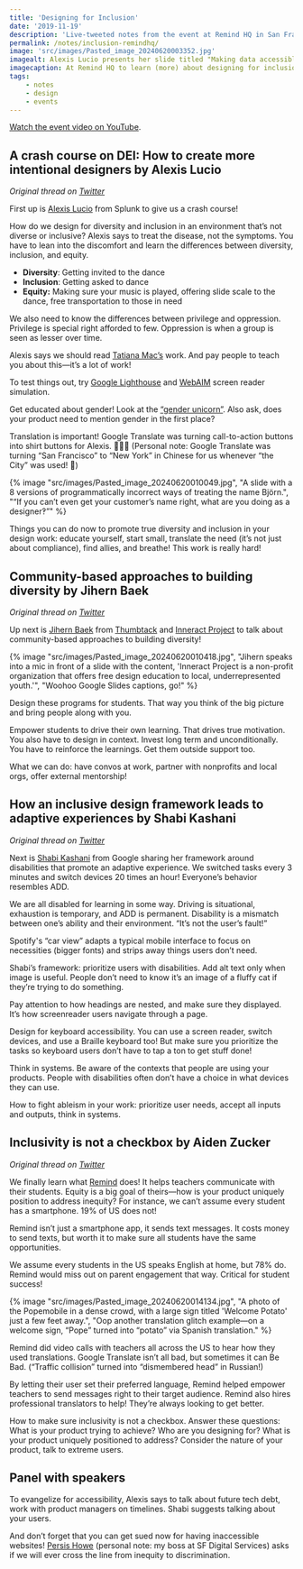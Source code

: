 ```yaml
---
title: 'Designing for Inclusion'
date: '2019-11-19'
description: 'Live-tweeted notes from the event at Remind HQ in San Francisco.'
permalink: /notes/inclusion-remindhq/
image: 'src/images/Pasted_image_20240620003352.jpg'
imagealt: Alexis Lucio presents her slide titled "Making data accessible, usable, and valuable to everyone" in the front of a brick wall in an industrial space, with a full house.
imagecaption: At Remind HQ to learn (more) about designing for inclusion, and meet other designers doing the same! 
tags: 
    - notes
    - design
    - events
---
```


[Watch the event video on YouTube](https://www.youtube.com/watch?v=TnvAME1OAr0).

## A crash course on DEI: How to create more intentional designers by Alexis Lucio
*Original thread on [Twitter](https://twitter.com/anitaycheng/status/1196980997813760000 "Alexis Lucio gives a crash course on diveristy, equity, and inclusion")*

First up is [Alexis Lucio](https://www.alexislucio.com/) from Splunk to give us a crash course!

How do we design for diversity and inclusion in an environment that’s not diverse or inclusive? Alexis says to treat the disease, not the symptoms. You have to lean into the discomfort and learn the differences between diversity, inclusion, and equity.
- **Diversity**: Getting invited to the dance
- **Inclusion**: Getting asked to dance
- **Equity:** Making sure your music is played, offering slide scale to the dance, free transportation to those in need

We also need to know the differences between privilege and oppression. Privilege is special right afforded to few. Oppression is when a group is seen as lesser over time. 

Alexis says we should read [Tatiana Mac’s](https://www.tatianamac.com/) work. And pay people to teach you about this—it’s a lot of work!

To test things out, try [Google Lighthouse](https://chromewebstore.google.com/detail/lighthouse/blipmdconlkpinefehnmjammfjpmpbjk?pli=1) and [WebAIM](https://wave.webaim.org/) screen reader simulation.

Get educated about gender! Look at the [“gender unicorn”](http://transstudent.org/gender). Also ask, does your product need to mention gender in the first place?

Translation is important! Google Translate was turning call-to-action buttons into shirt buttons for Alexis. 🤦🏻‍♀️ (Personal note: Google Translate was turning “San Francisco” to “New York” in Chinese for us whenever “the City” was used! 🤣)

{% image "src/images/Pasted_image_20240620010049.jpg", "A slide with a 8 versions of programmatically incorrect ways of treating the name Björn.", "“If you can’t even get your customer’s name right, what are you doing as a designer‽”" %}

Things you can do now to promote true diversity and inclusion in your design work: educate yourself, start small, translate the need (it’s not just about compliance), find allies, and breathe! This work is really hard!

## Community-based approaches to building diversity by Jihern Baek
*Original thread on [Twitter](https://twitter.com/anitaycheng/status/1196985451296350208 "Jihern Baek’s talk about community-based approaches to building diversity")*

Up next is [Jihern Baek](https://jihern.com/) from [Thumbtack](https://www.thumbtack.com/) and [Inneract Project](https://www.inneractproject.org/) to talk about community-based approaches to building diversity! 

{% image "src/images/Pasted_image_20240620010418.jpg", "Jihern speaks into a mic in front of a slide with the content, 'Inneract Project is a non-profit organization that offers free design education to local, underrepresented youth.'", "Woohoo Google Slides captions, go!" %}

Design these programs for students. That way you think of the big picture and bring people along with you.

Empower students to drive their own learning. That drives true motivation. You also have to design in context. Invest long term and unconditionally. You have to reinforce the learnings. Get them outside support too.

What we can do: have convos at work, partner with nonprofits and local orgs, offer external mentorship!

## How an inclusive design framework leads to adaptive experiences by Shabi Kashani
*Original thread on [Twitter](https://twitter.com/anitaycheng/status/1196987967039868928 "Shabi Kashani‘s talk about inclusive design frameworks")*

Next is [Shabi Kashani](https://www.shabikashani.com/) from Google sharing her framework around disabilities that promote an adaptive experience. We switched tasks every 3 minutes and switch devices 20 times an hour! Everyone’s behavior resembles ADD.

We are all disabled for learning in some way. Driving is situational, exhaustion is temporary, and ADD is permanent. Disability is a mismatch between one’s ability and their environment. “It’s not the user’s fault!”

Spotify's “car view” adapts a typical mobile interface to focus on necessities (bigger fonts) and strips away things users don’t need.

Shabi’s framework: prioritize users with disabilities. Add alt text only when image is useful. People don’t need to know it’s an image of a fluffy cat if they’re trying to do something.

Pay attention to how headings are nested, and make sure they displayed. It’s how screenreader users navigate through a page.

Design for keyboard accessibility. You can use a screen reader, switch devices, and use a Braille keyboard too! But make sure you prioritize the tasks so keyboard users don’t have to tap a ton to get stuff done!

Think in systems. Be aware of the contexts that people are using your products. People with disabilities often don’t have a choice in what devices they can use.

How to fight ableism in your work: prioritize user needs, accept all inputs and outputs, think in systems.

## Inclusivity is not a checkbox by Aiden Zucker
*Original thread on [Twitter](https://twitter.com/anitaycheng/status/1196992784315502593 "Aiden Zucker talks about Remind’s work and how inclusivity is not a checkbox")*

We finally learn what [Remind](https://www.remind.com/) does! It helps teachers communicate with their students. Equity is a big goal of theirs—how is your product uniquely position to address inequity? For instance, we can’t assume every student has a smartphone. 19% of US does not!

Remind isn’t just a smartphone app, it sends text messages. It costs money to send texts, but worth it to make sure all students have the same opportunities.

We assume every students in the US speaks English at home, but 78% do. Remind would miss out on parent engagement that way. Critical for student success!

{% image "src/images/Pasted_image_20240620014134.jpg", "A photo of the Popemobile in a dense crowd, with a large sign titled 'Welcome Potato' just a few feet away.", "Oop another translation glitch example—on a welcome sign, “Pope” turned into “potato” via Spanish translation." %}

Remind did video calls with teachers all across the US to hear how they used translations. Google Translate isn’t all bad, but sometimes it can Be Bad. (“Traffic collision” turned into “dismembered head” in Russian!)

By letting their user set their preferred language, Remind helped empower teachers to send messages right to their target audience. Remind also hires professional translators to help! They’re always looking to get better.

How to make sure inclusivity is not a checkbox. Answer these questions: What is your product trying to achieve? Who are you designing for? What is your product uniquely positioned to address? Consider the nature of your product, talk to extreme users.

## Panel with speakers
To evangelize for accessibility, Alexis says to talk about future tech debt, work with product managers on timelines. Shabi suggests talking about your users.

And don’t forget that you can get sued now for having inaccessible websites! [Persis Howe](https://www.linkedin.com/in/persishowe/) (personal note: my boss at SF Digital Services) asks if we will ever cross the line from inequity to discrimination.